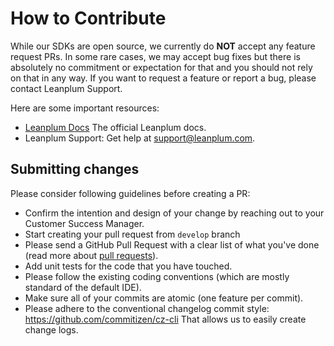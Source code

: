 # How to Contribute

While our SDKs are open source, we currently do **NOT** accept any feature request PRs. 
In some rare cases, we may accept bug fixes but there is absolutely no commitment or expectation for that and you should not rely on that in any way.
If you want to request a feature or report a bug, please contact Leanplum Support.

Here are some important resources:

  * [Leanplum Docs](http://leanplum.com/docs) The official Leanplum docs.
  * Leanplum Support: Get help at support@leanplum.com.

## Submitting changes

Please consider following guidelines before creating a PR:

- Confirm the intention and design of your change by reaching out to your Customer Success Manager.
- Start creating your pull request from `develop` branch
- Please send a GitHub Pull Request with a clear list of what you've done (read more about [pull requests](https://help.github.com/articles/about-pull-requests/)).  
- Add unit tests for the code that you have touched.
- Please follow the existing coding conventions (which are mostly standard of the default IDE).
- Make sure all of your commits are atomic (one feature per commit).
- Please adhere to the conventional changelog commit style: https://github.com/commitizen/cz-cli That allows us to easily create change logs.

